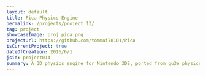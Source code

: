 ```yaml
---
layout: default
title: Pica Physics Engine
permalink: /projects/project_13/
tag: project
showcaseImage: proj_pica.png
projectUrl: https://github.com/tommai78101/Pica
isCurrentProject: true
dateOfCreation: 2016/6/1
jsid: project014
summary: A 3D physics engine for Nintendo 3DS, ported from qu3e physics engine. The goal of this project is to learn about porting engine code from one platform to another platform, allowing more features and capabilities to be used on the new platform system, as well as to get exposure in dealing with physics. For academic and open-source purposes only. Written in C, exclusively for the Nintendo 3DS platform.
---
```

